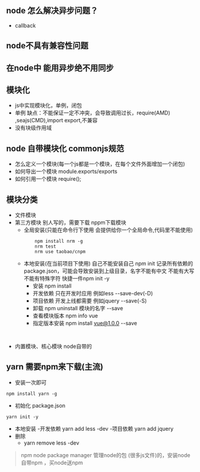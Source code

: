 ## node 怎么解决异步问题？
- callback
## node不具有兼容性问题

## 在node中 能用异步绝不用同步



## 模块化
- js中实现模块化，单例，闭包
- 单例 缺点：不能保证一定不冲突，会导致调用过长，require(AMD) ,seajs(CMD),import export,不兼容
- 没有块级作用域


## node 自带模块化 commonjs规范
- 怎么定义一个模块(每一个js都是一个模块，在每个文件外面增加一个闭包)
- 如何导出一个模块 module.exports/exports
- 如何引用一个模块 require();


## 模块分类
- 文件模块
- 第三方模块 别人写的，需要下载 nppm下载模块
    - 全局安装(只能在命令行下使用 会提供给你一个全局命令,代码里不能使用)
        ```
            npm install nrm -g
            nrm test
            nrm use taobao/cnpm
        ```
    - 本地安装(在当前项目下使用)
        自己不能安装自己
        npm init 记录所有依赖的 package.json，可能会导致安装到上级目录，名字不能有中文 不能有大写 不能有特殊字符 快捷一件npm init -y
        - 安装 npm install
        - 开发依赖 只在开发时应用 例如less   --save-dev(-D)
        - 项目依赖 开发上线都需要 例如jquery  --save(-S)
        - 卸载 npm uninstall 模块的名字 --save
        - 查看模块版本 npm info vue
        - 指定版本安装 npm install vue@1.0.0 --save
            ```
                
            ```
- 内置模块、核心模块 node自带的


## yarn 需要npm来下载(主流)
- 安装一次即可
```
npm install yarn -g
```
- 初始化 package.json
```
yarn init -y
```
- 本地安装
    -开发依赖 yarn add less -dev
    -项目依赖 yarn add jquery
- 删除
    - yarn remove less -dev

> npm node package manager 管理node的包 (很多js文件)的，安装node自带npm ，买node送npm
